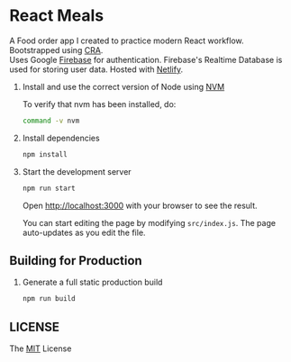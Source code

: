 # React Meals

A Food order app I created to practice modern React workflow. Bootstrapped using [CRA](https://create-react-app.dev/).
<br>
Uses Google [Firebase](https://firebase.google.com/) for authentication. Firebase's Realtime Database is used for storing user data. Hosted with [Netlify](https://www.netlify.com).

1. Install and use the correct version of Node using [NVM](https://github.com/nvm-sh/nvm)

   To verify that nvm has been installed, do:

   ```sh
   command -v nvm
   ```

2. Install dependencies

   ```sh
   npm install
   ```

3. Start the development server

   ```sh
   npm run start
   ```

   Open [http://localhost:3000](http://localhost:3000) with your browser to see the result.

   You can start editing the page by modifying `src/index.js`. The page auto-updates as you edit the file.

## Building for Production

1. Generate a full static production build

   ```sh
   npm run build
   ```

## LICENSE

The [MIT](LICENSE) License
